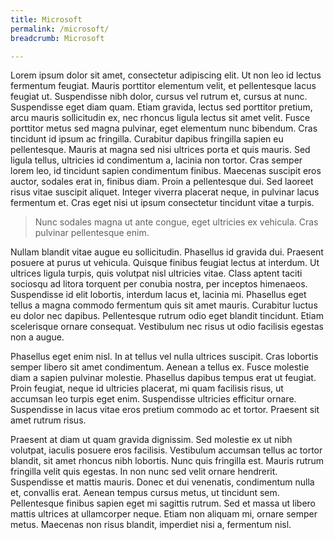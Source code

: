 ```yaml
---
title: Microsoft
permalink: /microsoft/
breadcrumb: Microsoft

---
```



Lorem ipsum dolor sit amet, consectetur adipiscing elit. Ut non leo id lectus fermentum feugiat. Mauris porttitor elementum velit, et pellentesque lacus feugiat ut. Suspendisse nibh dolor, cursus vel rutrum et, cursus at nunc. Suspendisse eget diam quam. Etiam gravida, lectus sed porttitor pretium, arcu mauris sollicitudin ex, nec rhoncus ligula lectus sit amet velit. Fusce porttitor metus sed magna pulvinar, eget elementum nunc bibendum. Cras tincidunt id ipsum ac fringilla. Curabitur dapibus fringilla sapien eu pellentesque. Mauris at magna sed nisi ultrices porta et quis mauris. Sed ligula tellus, ultricies id condimentum a, lacinia non tortor. Cras semper lorem leo, id tincidunt sapien condimentum finibus. Maecenas suscipit eros auctor, sodales erat in, finibus diam. Proin a pellentesque dui. Sed laoreet risus vitae suscipit aliquet. Integer viverra placerat neque, in pulvinar lacus fermentum et. Cras eget nisi ut ipsum consectetur tincidunt vitae a turpis.

> Nunc sodales magna ut ante congue, eget ultricies ex vehicula. Cras pulvinar pellentesque enim.

Nullam blandit vitae augue eu sollicitudin. Phasellus id gravida dui. Praesent posuere at purus ut vehicula. Quisque finibus feugiat lectus at interdum. Ut ultrices ligula turpis, quis volutpat nisl ultricies vitae. Class aptent taciti sociosqu ad litora torquent per conubia nostra, per inceptos himenaeos. Suspendisse id elit lobortis, interdum lacus et, lacinia mi. Phasellus eget tellus a magna commodo fermentum quis sit amet mauris. Curabitur luctus eu dolor nec dapibus. Pellentesque rutrum odio eget blandit tincidunt. Etiam scelerisque ornare consequat. Vestibulum nec risus ut odio facilisis egestas non a augue.

Phasellus eget enim nisl. In at tellus vel nulla ultrices suscipit. Cras lobortis semper libero sit amet condimentum. Aenean a tellus ex. Fusce molestie diam a sapien pulvinar molestie. Phasellus dapibus tempus erat ut feugiat. Proin feugiat, neque id ultricies placerat, mi quam facilisis risus, ut accumsan leo turpis eget enim. Suspendisse ultricies efficitur ornare. Suspendisse in lacus vitae eros pretium commodo ac et tortor. Praesent sit amet rutrum risus.

Praesent at diam ut quam gravida dignissim. Sed molestie ex ut nibh volutpat, iaculis posuere eros facilisis. Vestibulum accumsan tellus ac tortor blandit, sit amet rhoncus nibh lobortis. Nunc quis fringilla est. Mauris rutrum fringilla velit quis egestas. In non nunc sed velit ornare hendrerit. Suspendisse et mattis mauris. Donec et dui venenatis, condimentum nulla et, convallis erat. Aenean tempus cursus metus, ut tincidunt sem. Pellentesque finibus sapien eget mi sagittis rutrum. Sed et massa ut libero mattis ultrices at ullamcorper neque. Etiam non aliquam mi, ornare semper metus. Maecenas non risus blandit, imperdiet nisi a, fermentum nisl. 
